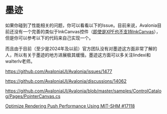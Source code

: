 # 墨迹

如果你碰到了性能相关的问题，你可以看看以下的Issue。目前来说，Avalonia目前还没有一个完善的类似于InkCanvas控件（[即使是XPF也不支持InkCanvas](https://avaloniaui.net/xpf)），但是你可以参考以下的代码来自己实现一个。

而且由于目前（至少是2024年及以前）官方团队没有对墨迹这方面非常了解的人，所以有关于墨迹的地方进展极其缓慢。墨迹这方面可以多关注lindexi和walterlv老师。

https://github.com/AvaloniaUI/Avalonia/issues/1477

https://github.com/AvaloniaUI/Avalonia/discussions/14062

https://github.com/AvaloniaUI/Avalonia/blob/master/samples/ControlCatalog/Pages/PointerCanvas.cs

[Optimize Rendering Push Performance Using MIT-SHM #17118](https://github.com/AvaloniaUI/Avalonia/pull/17118)
